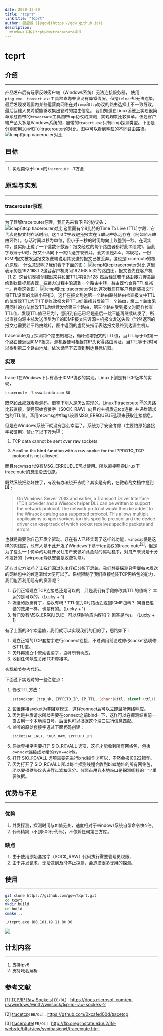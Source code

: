 ```yaml
---
date: 2020-12-29
title: "tcprt"
linkTitle: "tcprt"
author: 顾起威 ([@gqw](https://gqw.github.io))
description: 
  Windows下基于tcp协议的traceroute实现
---
```


# tcprt

## 介绍
----

产品发布后有玩家反映客户端（Windows系统）无法连接服务器， 使用`ping.exe`、`tracert.exe`工具检查均未发现有异常情况，但是`telnet`却无法连接。最后发现发现国内某些运营商网络在对`icmp`和`tcp`协议的路由选择上不一致导致。最后运维人员希望能够收集出错时的路由信息。
我们知道在Linux系统上实现很简单系统自带的`traceroute`工具自带tcp协议的探测，实现起来比较简单。但是客户端产品大多是Windows系统的，自带的`tracert.exe`只有icmp探测类型。下图是分别使用`ICMP`和`TCP`tracerouter的对比，图中可以看到明显的不同路由路径。
![icmp和tcp tracerouter对比](https://i.loli.net/2020/12/29/3ZTXhn2gspQ7vKw.png)

## 目标
----

1. 实现类似于linux的`traceroute -T`方法

## 原理与实现
---

### tracerouter原理
---

为了理解tracerouter原理，我们先来看下IP的协议头：
![icmp和tcp tracerouter对比](https://i.loli.net/2020/12/29/nbiz1smqjCDvKuB.png)
这里面有个8比特的Time To Live (TTL)字段，它代表是报文的存活时间，这个8位字段避免报文在互联网中永远存在（例如陷入路由环路）。存活时间以秒为单位，但小于一秒的时间均向上取整到一秒。在现实中，这实际上成了一个跳数计数器：报文经过的每个路由器都将此字段减1，当此字段等于0时，报文不再向下一跳传送并被丢弃，最大值是255。常规地，一份ICMP报文被发回报文发送端说明其发送的报文已被丢弃。这也是traceroute的核心原理。
什么意思呢？我们看下下面的图：
![icmp和tcp tracerouter对比](https://i.loli.net/2020/12/29/kOhK8HfZVPEDmG4.png)
这里表示的是192.168.1.2这台客户机访问192.168.5.32的路由图，报文首先在客户机（1.2）这台机器被创建出来并设置TTL字段为128, 然后经过若干路由接力传递最终到达目标服务器，在接力过程中没遇到一个路由中转，路由器均会将TTL值减一。再看这张图：
![icmp和tcp tracerouter对比](https://i.loli.net/2020/12/29/GaN2QUP1rtpge96.png)
这次我们在客户机组装报文时将TTL设置的比较小只有3，这样在报文到达第一个路由路时路由检查报文中TTL的值发现TTL大于1于是修改报文将TTL减1继续转发给下一个路由，第二个路由采用同样的方法修改TTL后继续发给第三个路由，第三个路由受到报文时同样检查TTL值，发现TTL值已经为1，意识到自己已经是最后一跳不能再继续转发了，所以直接向源主机发送类型为11的ICMP报文告诉源主机报文发送失败（当然返回的报文也需要若干路由跳转，图中返回的虚箭头指示表达报文最终到达源主机）。

traceroute为了探测每个路由的地址，循环递增报文的TTL值，当TTL等于1时第一个路由便返回ICMP报文，源机器便可根据其IP头获得路由地址，当TTL等于2时可以得到第二个路由地址，依次循环下去直到到达目标机器。

### 实现
---

tracert在Windows下只有基于ICMP协议的实现。Linux下倒是有TCP版本的实现，

```sh
traceroute -T www.baidu.com 80
```

既然如此那就看看源码，借鉴下别人是怎么实现的。Linux下traceroute<sup>[[3]](#ref_3)</sup>的思路比较直接，使用原始套接字（SOCK_RAW）向目的主机发送tcp连接, 并递增请求包的TTL值，再用recvmsg中flags设置MSG_ERRQUEUE选项来获取连接信息。

但是在Windows系统下就没有那么幸运了。系统为了安全考虑（主要怕原始套接字被滥用）禁止了以下行为<sup>[[1]](#ref_1)</sup>：

1.  TCP data cannot be sent over raw sockets.

2.  A call to the bind function with a raw socket for the IPPROTO_TCP protocol is not allowed.

而且recvmsg也没有MSG_ERRQUEUE可以使用。所以直接照搬Linux下traceroute的想法没法设施。

既然系统把路堵住了，有没有办法绕开去呢？其实是有的，在微软的文档中提到<sup>[[1]](#ref_1)</sup>：

>On Windows Server 2003 and earlier, a Transport Driver Interface (TDI) provider and a Winsock helper DLL can be written to support the network protocol. The network protocol would then be added to the Winsock catalog as a supported protocol. This allows multiple applications to open sockets for this specific protocol and the device driver can keep track of which socket receives specific packets and errors. 

也就是需要你自己开发个驱动。好在有人已经实现了这样的功能，`winpcap`便是这样的网络库，也有人基于此开发了Windows下基于tcp协议的traceroute<sup>[[2]](#ref_2)</sup>。但是为了这么一个简单的功能开发让用户安装如此危险的驱动程序，对用户来说是十分不友好的（winpcap静默安装是收费功能）。 

还有其它方法吗？让我们回过头来仔细分析下思路。我们想要探测只需要每次发送的网络包中的ttl逐渐增大便可以了。系统限制了我们直接组装TCP网络包的能力，我们能否利用现有的资源呢？

1. 我们正常建立TCP连接总还是可以的，只是我们有手段修改其TTL的值吗？
   幸运的是可以的。(Lucky + 1)
2. 发送的数据有了，接收有吗？TTL值为0时路由会返回ICMP包吗？
   同自己组装的效果一样，也是有的。(Lucky + 1)
3. 我们没有MSG_ERRQUEUE，可以获得响应内容吗？
   回答是Yes。 (Lucky + 1)

有了上面的3个幸运值，我们就可以实现我们的目的了，思路如下：

1. 建立正常的TCP套接字进行connect连接，不过调用前通过修改socket选项修改TTL值。
2. 另外再建立个原始套接字，监听所有响应。
3. 收到任何响应关闭TCP套接字。

实现细节[参考代码](https://github.com/gqw/tcprt)。

下面说下实现时的一些注意点：

1. 修改TTL方法：
   ```CPP
   setsockopt (tcp_sk, IPPROTO_IP, IP_TTL, (char*)&ttl, sizeof (ttl))
   ```
2. 设置连接socket为非阻塞模式，这样connect后可以立即监听网络响应。
3. 因为是并发请求所以需要在connect之前bind一下，这样可以在探测结束前一直占用一个本地端口号，后面也可以根据这个端口进行信息匹配。
4. 监听的原始套接字通过下面代码创建：
   ```CPP
   socket(AF_INET, SOCK_RAW, IPPROTO_IP)
   ```
5. 原始套接字需要打开 SIO_RCVALL 选项，这样才能收到所有网络包，包括connect连接成功后的syn+ack包。
6. 打开 SIO_RCVALL 选项需要先进行bind操作才可以，不然会报10022错误。
7. 因为打开了 SIO_RCVALL 所以每个探测线程会收到bind地址的所有网络包，所以要根据协议头进行过滤和区分。前面占用的本地端口是探测线程的一个重要依据。

## 优势与不足
----

### 优势

1. 并发探测，探测时间与ttl值无关，速度相对于windows系统自带命令快N倍。
2. 代码精简（不到500行代码），不依赖任何第三方库。

### 缺点

1. 由于使用原始套接字（SOCK_RAW）代码执行需要管理员权限。
2. 由于并发请求，无法做到及时停止探测，会造成很多无用的探测。

## 使用
----

```sh
git clone https://github.com/gqw/tcprt.git
cd tcprt
mkdir build
cd build
cmake ..
```

```
./tcprt.exe 180.101.49.11 80 30
```

![](https://i.loli.net/2020/12/29/4lapfrqPQeZCLoB.png)

## 计划内容
----

1. 支持ipv6
2. 支持域名解析


## 参考文献

[1]  <a id="ref_1" href="https://docs.microsoft.com/en-us/windows/win32/winsock/tcp-ip-raw-sockets-2" >TCP/IP Raw Sockets</a>`[EB/OL].`  https://docs.microsoft.com/en-us/windows/win32/winsock/tcp-ip-raw-sockets-2

[2]  <a id="ref_2" href="https://github.com/0xcafed00d/tracetcp" >tracetcp</a>`[EB/OL].`  https://github.com/0xcafed00d/tracetcp

[3]  <a id="ref_3" href="http://ftp.oregonstate.edu/.2/lfs-website/blfs/view/svn/basicnet/traceroute.html" >traceroute</a>`[EB/OL].`  http://ftp.oregonstate.edu/.2/lfs-website/blfs/view/svn/basicnet/traceroute.html


